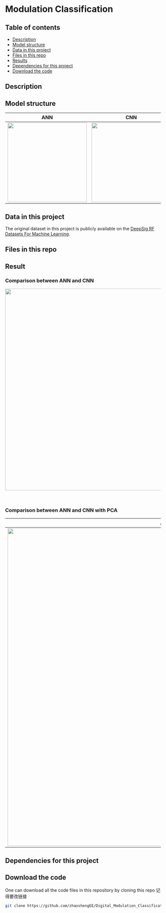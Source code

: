 # Modulation Classification

## Table of contents

- [Description](#Description)
- [Model structure](#Model-structure)
- [Data in this project](#Data-in-this-project)
- [Files in this repo](#Files-in-this-repo)
- [Results](#Results)
- [Dependencies for this project](#Dependencies-for-this-project)
- [Download the code](#Download-the-code)

## Description


## Model structure

| ANN                        | CNN                       |
| -------------------------- | ------------------------- |
| <img src="https://github.com/zhaoshengEE/Digital_Modulation_Classification/blob/main/img/ANN_Model.png" width="256" /> | <img src="https://github.com/zhaoshengEE/Digital_Modulation_Classification/blob/main/img/CNN_Model.png" width="256" /> |

## Data in this project

The original dataset in this project is publicly available on the [DeepSig RF Datasets For Machine Learning](https://www.deepsig.ai/datasets).

## Files in this repo


## Result

### Comparison between ANN and CNN

<img src="https://github.com/zhaoshengEE/Digital_Modulation_Classification/blob/main/img/ANN_vs_CNN_result.png" width="650" />

&nbsp;

### Comparison between ANN and CNN with PCA

| ANN                   | CNN          |
| -------------------------- | ------------------------- |
| <img src="https://github.com/zhaoshengEE/Digital_Modulation_Classification/blob/main/img/ANN_using_PCA_result.png" width="1024" /> | <img src="https://github.com/zhaoshengEE/Digital_Modulation_Classification/blob/main/img/CNN_using_PCA_result.png" width="1024" /> |

## Dependencies for this project


## Download the code

One can download all the code files in this repository by cloning this repo
记得要改链接
```bash
git clone https://github.com/zhaoshengEE/Digital_Modulation_Classification.git
```
